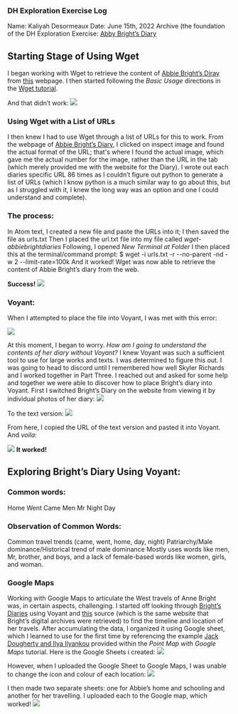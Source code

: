 ### DH Exploration Exercise Log

Name: Kaliyah Desormeaux 
Date: June 15th, 2022
Archive (the foundation of the DH Exploration Exercise: [Abby Bright’s Diary](http://www.kansasmemory.org/item/223662)

## Starting Stage of Using Wget

I began working with Wget to retrieve the content of [Abbie Bright’s Diray](http://www.kansasmemory.org/item/223662) from [this](https://www.kansasmemory.org/item/223662) webpage. 
I then started following the _Basic Usage_ directions in the [Wget tutorial](https://craftingdh.netlify.app/tutorials/wget/). 

And that didn’t work:
![](https://user-images.githubusercontent.com/105247273/174705435-2509d5fd-b1a5-40af-bee6-cd67a55dfb01.png)


### Using Wget with a List of URLs


I then knew I had to use Wget through a list of URLs for this to work. From the webpage of [Abbie Bright’s Diary](http://www.kansasmemory.org/item/223662), I clicked on inspect image and found the actual format of the URL; that's where I found the actual image, which gave me the actual number for the image, rather than the URL in the tab (which merely provided me with the website for the Diary). 
I wrote out each diaries specific URL 86 times as I couldn’t figure out python to generate a list of URLs (which I know python is a much similar way to go about this, but as I struggled with it, I knew the long way was an option and one I could understand and complete).
### The process:
In Atom text, I created a new file and paste the URLs into it; I then saved the file as urls.txt
Then I placed the url.txt file into my file called _wget-abbiebrightdiaries_
Following, I opened _New Terminal at Folder_ 
I then placed this at the terminal/command prompt: $ wget -i urls.txt -r --no-parent -nd -w 2 --limit-rate=100k
And it worked! Wget was now able to retrieve the content of Abbie Bright’s diary from the web. 

**Success!**
![](https://user-images.githubusercontent.com/105247273/174705505-f62e3e2a-7708-4e0e-8753-57b6566a9e12.png)

### Voyant:
When I attempted to place the file into Voyant, I was met with this error:

![](https://user-images.githubusercontent.com/105247273/174705586-365f7188-beb0-4c4b-8d2a-48be54a33d81.png)

At this moment, I began to worry. _How am I going to understand the contents of her diary without Voyant?_ I knew Voyant was such a sufficient tool to use for large works and texts. I was determined to figure this out. I was going to head to discord until I remembered how well Skyler Richards and I worked together in Part Three. I reached out and asked for some help and together we were able to discover how to place Bright’s diary into Voyant. First I switched Bright’s Diary on the website from viewing it by individual photos of her diary:
![](https://user-images.githubusercontent.com/105247273/174705665-f4461ef2-f883-4eb0-bef6-c10ec8c08e27.png)

To the text version: 
![](https://user-images.githubusercontent.com/105247273/174705728-99f33b9d-887c-44f2-8f8c-a283f23e53cc.png)


From here, I copied the URL of the text version and pasted it into Voyant. And _voila_:

![](https://user-images.githubusercontent.com/105247273/174705815-9098e81c-09fa-4ea6-95b4-206d92d15f5b.png)
**It worked!**

## Exploring Bright’s Diary Using Voyant:
### Common words:
Home 
Went
Came
Men 
Mr
Night 
Day 
### Observation of Common Words:
Common travel trends (came, went, home, day, night)
Patriarchy/Male dominance/Historical trend of male dominance 
Mostly uses words like men, Mr, brother, and boys, and a lack of female-based words like women, girls, and woman.

### Google Maps 
Working with Google Maps to articulate the West travels of Anne Bright was, in certain aspects, challenging. I started off looking through [Bright’s Diaries](http://www.kansasmemory.org/item/223662) using Voyant and [this](https://www.kshs.org/p/abbie-bright-papers/13986) source (which is the same website that Bright’s digital archives were retrieved) to find the timeline and location of her travels. After accumulating the data, I organized it using Google sheet, which I learned to use for the first time by referencing the example [Jack Dougherty and Ilya Ilyankou](https://handsondataviz.org/mymaps.html) provided within the _Point Map with Google Maps_ tutorial. Here is the Google Sheets i created:
![](https://user-images.githubusercontent.com/105247273/174705042-0f95a9ea-9e59-4c67-b851-87829a68469b.png)


However, when I uploaded the Google Sheet to Google Maps, I was unable to change the icon and colour of each location:
 ![](https://user-images.githubusercontent.com/105247273/174705943-70c2f4cc-7f69-4e65-8f33-2426026ca9f1.png)


I then made two separate sheets: one for Abbie’s home and schooling and another for her travelling. I uploaded each to the Google map, which worked!
![](https://user-images.githubusercontent.com/105247273/174706037-28cd3445-5917-4976-b303-50968abbd70c.png)


